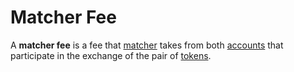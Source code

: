 # Matcher Fee

A **matcher fee** is a fee that [matcher](https://docs.waves.exchange/en/waves-matcher/) takes from both [accounts](/en/blockchain/account) that participate in the exchange of the pair of [tokens](/en/blockchain/token).

